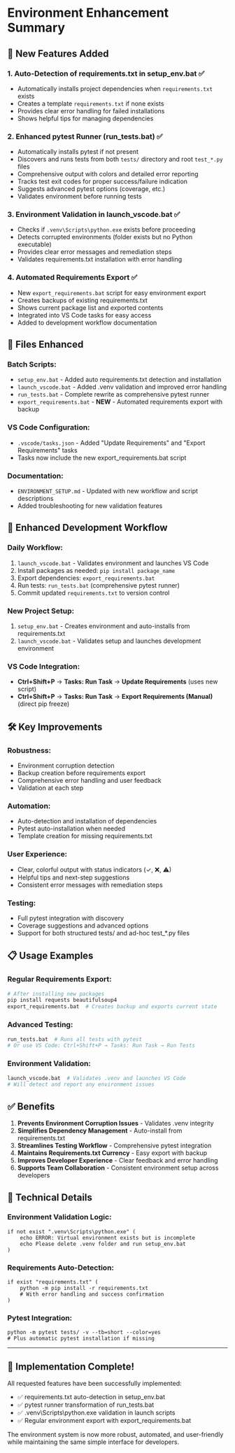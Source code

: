 # Environment Enhancement Summary

## 🚀 New Features Added

### 1. **Auto-Detection of requirements.txt in setup_env.bat** ✅
- Automatically installs project dependencies when `requirements.txt` exists
- Creates a template `requirements.txt` if none exists
- Provides clear error handling for failed installations
- Shows helpful tips for managing dependencies

### 2. **Enhanced pytest Runner (run_tests.bat)** ✅
- Automatically installs pytest if not present
- Discovers and runs tests from both `tests/` directory and root `test_*.py` files
- Comprehensive output with colors and detailed error reporting
- Tracks test exit codes for proper success/failure indication
- Suggests advanced pytest options (coverage, etc.)
- Validates environment before running tests

### 3. **Environment Validation in launch_vscode.bat** ✅
- Checks if `.venv\Scripts\python.exe` exists before proceeding
- Detects corrupted environments (folder exists but no Python executable)
- Provides clear error messages and remediation steps
- Validates requirements.txt installation with error handling

### 4. **Automated Requirements Export** ✅
- New `export_requirements.bat` script for easy environment export
- Creates backups of existing requirements.txt
- Shows current package list and exported contents
- Integrated into VS Code tasks for easy access
- Added to development workflow documentation

## 📁 Files Enhanced

### Batch Scripts:
- `setup_env.bat` - Added auto requirements.txt detection and installation
- `launch_vscode.bat` - Added .venv validation and improved error handling  
- `run_tests.bat` - Complete rewrite as comprehensive pytest runner
- `export_requirements.bat` - **NEW** - Automated requirements export with backup

### VS Code Configuration:
- `.vscode/tasks.json` - Added "Update Requirements" and "Export Requirements" tasks
- Tasks now include the new export_requirements.bat script

### Documentation:
- `ENVIRONMENT_SETUP.md` - Updated with new workflow and script descriptions
- Added troubleshooting for new validation features

## 🔄 Enhanced Development Workflow

### **Daily Workflow:**
1. `launch_vscode.bat` - Validates environment and launches VS Code
2. Install packages as needed: `pip install package_name`
3. Export dependencies: `export_requirements.bat` 
4. Run tests: `run_tests.bat` (comprehensive pytest runner)
5. Commit updated `requirements.txt` to version control

### **New Project Setup:**
1. `setup_env.bat` - Creates environment and auto-installs from requirements.txt
2. `launch_vscode.bat` - Validates setup and launches development environment

### **VS Code Integration:**
- **Ctrl+Shift+P** → **Tasks: Run Task** → **Update Requirements** (uses new script)
- **Ctrl+Shift+P** → **Tasks: Run Task** → **Export Requirements (Manual)** (direct pip freeze)

## 🛠️ Key Improvements

### **Robustness:**
- Environment corruption detection
- Backup creation before requirements export
- Comprehensive error handling and user feedback
- Validation at each step

### **Automation:**
- Auto-detection and installation of dependencies
- Pytest auto-installation when needed
- Template creation for missing requirements.txt

### **User Experience:**
- Clear, colorful output with status indicators (✓, ❌, ⚠)
- Helpful tips and next-step suggestions
- Consistent error messages with remediation steps

### **Testing:**
- Full pytest integration with discovery
- Coverage suggestions and advanced options
- Support for both structured tests/ and ad-hoc test_*.py files

## 📋 Usage Examples

### **Regular Requirements Export:**
```bash
# After installing new packages
pip install requests beautifulsoup4
export_requirements.bat  # Creates backup and exports current state
```

### **Advanced Testing:**
```bash
run_tests.bat  # Runs all tests with pytest
# Or use VS Code: Ctrl+Shift+P → Tasks: Run Task → Run Tests
```

### **Environment Validation:**
```bash
launch_vscode.bat  # Validates .venv and launches VS Code
# Will detect and report any environment issues
```

## ✅ Benefits

1. **Prevents Environment Corruption Issues** - Validates .venv integrity
2. **Simplifies Dependency Management** - Auto-install from requirements.txt  
3. **Streamlines Testing Workflow** - Comprehensive pytest integration
4. **Maintains Requirements.txt Currency** - Easy export with backup
5. **Improves Developer Experience** - Clear feedback and error handling
6. **Supports Team Collaboration** - Consistent environment setup across developers

## 🔧 Technical Details

### **Environment Validation Logic:**
```batch
if not exist ".venv\Scripts\python.exe" (
    echo ERROR: Virtual environment exists but is incomplete
    echo Please delete .venv folder and run setup_env.bat
)
```

### **Requirements Auto-Detection:**
```batch
if exist "requirements.txt" (
    python -m pip install -r requirements.txt
    # With error handling and success confirmation
)
```

### **Pytest Integration:**
```batch
python -m pytest tests/ -v --tb=short --color=yes
# Plus automatic pytest installation if missing
```

---

## 🎉 Implementation Complete!

All requested features have been successfully implemented:
- ✅ requirements.txt auto-detection in setup_env.bat
- ✅ pytest runner transformation of run_tests.bat  
- ✅ .venv\Scripts\python.exe validation in launch scripts
- ✅ Regular environment export with export_requirements.bat

The environment system is now more robust, automated, and user-friendly while maintaining the same simple interface for developers.
